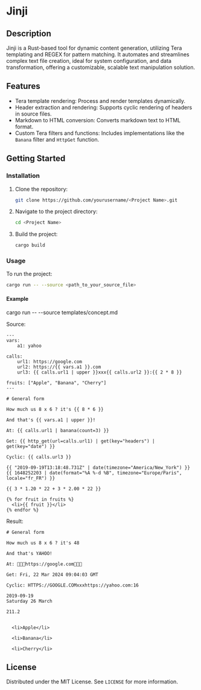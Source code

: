 # Jinji

## Description

Jinji is a Rust-based tool for dynamic content generation, utilizing Tera templating and REGEX for pattern matching. It automates and streamlines complex text file creation, ideal for system configuration, and data transformation, offering a customizable, scalable text manipulation solution.

## Features

- Tera template rendering: Process and render templates dynamically.
- Header extraction and rendering: Supports cyclic rendering of headers in source files.
- Markdown to HTML conversion: Converts markdown text to HTML format.
- Custom Tera filters and functions: Includes implementations like the `Banana` filter and `HttpGet` function.

## Getting Started

### Installation

1. Clone the repository:
   ```bash
   git clone https://github.com/yourusername/<Project Name>.git
   ```
2. Navigate to the project directory:
   ```bash
   cd <Project Name>
   ```
3. Build the project:
   ```bash
   cargo build
   ```

### Usage

To run the project:

```bash
cargo run -- --source <path_to_your_source_file>
```

#### Example

cargo run -- --source templates/concept.md

Source: 
```yaml+jinja
---
vars:
    a1: yahoo

calls:
    url1: https://google.com 
    url2: https://{{ vars.a1 }}.com
    url3: {{ calls.url1 | upper }}xxx{{ calls.url2 }}:{{ 2 * 8 }}

fruits: ["Apple", "Banana", "Cherry"]
---

# General form

How much us 8 x 6 ? it's {{ 8 * 6 }}

And that's {{ vars.a1 | upper }}!

At: {{ calls.url1 | banana(count=3) }}

Get: {{ http_get(url=calls.url1) | get(key="headers") |  get(key="date") }}

Cyclic: {{ calls.url3 }}

{{ "2019-09-19T13:18:48.731Z" | date(timezone="America/New_York") }}
{{ 1648252203 | date(format="%A %-d %B", timezone="Europe/Paris", locale="fr_FR") }}

{{ 3 * 1.20 * 22 + 3 * 2.00 * 22 }}

{% for fruit in fruits %}
  <li>{{ fruit }}</li>
{% endfor %}
```

Result:

```
# General form

How much us 8 x 6 ? it's 48

And that's YAHOO!

At: 🍌🍌🍌https://google.com🍌🍌🍌

Get: Fri, 22 Mar 2024 09:04:03 GMT

Cyclic: HTTPS://GOOGLE.COMxxxhttps://yahoo.com:16

2019-09-19
Saturday 26 March

211.2


  <li>Apple</li>

  <li>Banana</li>

  <li>Cherry</li>
```

## License

Distributed under the MIT License. See `LICENSE` for more information.
